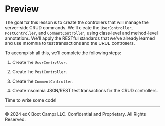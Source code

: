 # Preview

The goal for this lesson is to create the controllers that will manage the server-side CRUD commands. We'll create the `UserController`, `PostController`, and `CommentController`, using class-level and method-level annotations. We'll apply the RESTful standards that we've already learned and use Insomnia to test transactions and the CRUD controllers.

To accomplish all this, we'll complete the following steps:

1. Create the `UserController`.

2. Create the `PostController`.

3. Create the `CommentController`.

4. Create Insomnia JSON/REST test transactions for the CRUD controllers.

Time to write some code!

---
© 2024 edX Boot Camps LLC. Confidential and Proprietary. All Rights Reserved.